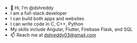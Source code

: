 - 👋 Hi, I’m @dshreddy
- I am a full-stack developer
- I can build both apps and websites
- I can write code in C, C++, Python
- My skills include Angular, Flutter, Firebase Flask, and SQL
- 📫 Reach me at dshreddy03@gmail.com

<!---
dshreddy/dshreddy is a ✨ special ✨ repository because its `README.md` (this file) appears on your GitHub profile.
You can click the Preview link to take a look at your changes.
--->
